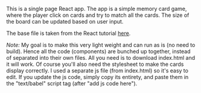 This is a single page React app. The app is a simple memory card game, where the player click on cards and try to match all the cards. The size of the board can be updated based on user input.

The base file is taken from the React tutorial [here](https://raw.githubusercontent.com/reactjs/reactjs.org/master/static/html/single-file-example.html).

*Note:* My goal is to make this very light weight and can run as is (no need to build). Hence all the code (components) are bunched up together, instead of separated into their own files. All you need is to download index.html and it will work. Of course you'll also need the stylesheet to make the cards display correctly. I used a separate js file (from index.html) so it's easy to edit. If you update the js code, simply copy its entirety, and paste them in the "text/babel" script tag (after "add js code here").